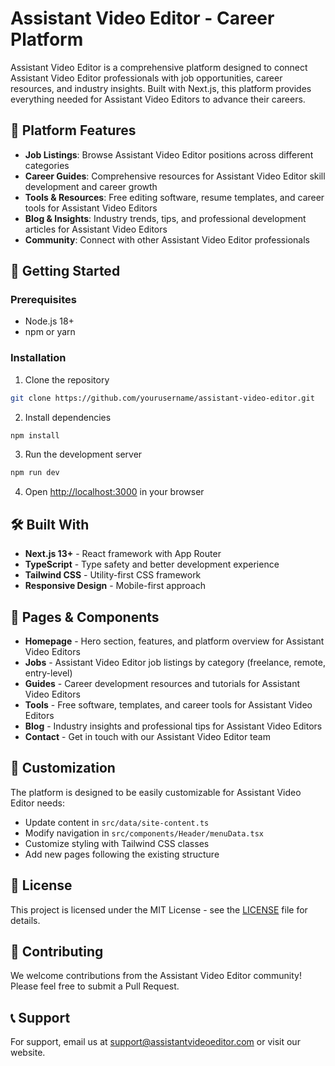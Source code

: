 # Assistant Video Editor - Career Platform

Assistant Video Editor is a comprehensive platform designed to connect Assistant Video Editor professionals with job opportunities, career resources, and industry insights. Built with Next.js, this platform provides everything needed for Assistant Video Editors to advance their careers.

## 🎯 Platform Features

- **Job Listings**: Browse Assistant Video Editor positions across different categories
- **Career Guides**: Comprehensive resources for Assistant Video Editor skill development and career growth
- **Tools & Resources**: Free editing software, resume templates, and career tools for Assistant Video Editors
- **Blog & Insights**: Industry trends, tips, and professional development articles for Assistant Video Editors
- **Community**: Connect with other Assistant Video Editor professionals

## 🚀 Getting Started

### Prerequisites

- Node.js 18+ 
- npm or yarn

### Installation

1. Clone the repository
```bash
git clone https://github.com/yourusername/assistant-video-editor.git
```

2. Install dependencies
```bash
npm install
```

3. Run the development server
```bash
npm run dev
```

4. Open [http://localhost:3000](http://localhost:3000) in your browser

## 🛠️ Built With

- **Next.js 13+** - React framework with App Router
- **TypeScript** - Type safety and better development experience
- **Tailwind CSS** - Utility-first CSS framework
- **Responsive Design** - Mobile-first approach

## 📱 Pages & Components

- **Homepage** - Hero section, features, and platform overview for Assistant Video Editors
- **Jobs** - Assistant Video Editor job listings by category (freelance, remote, entry-level)
- **Guides** - Career development resources and tutorials for Assistant Video Editors
- **Tools** - Free software, templates, and career tools for Assistant Video Editors
- **Blog** - Industry insights and professional tips for Assistant Video Editors
- **Contact** - Get in touch with our Assistant Video Editor team

## 🔧 Customization

The platform is designed to be easily customizable for Assistant Video Editor needs:
- Update content in `src/data/site-content.ts`
- Modify navigation in `src/components/Header/menuData.tsx`
- Customize styling with Tailwind CSS classes
- Add new pages following the existing structure

## 📄 License

This project is licensed under the MIT License - see the [LICENSE](LICENSE) file for details.

## 🤝 Contributing

We welcome contributions from the Assistant Video Editor community! Please feel free to submit a Pull Request.

## 📞 Support

For support, email us at support@assistantvideoeditor.com or visit our website.
